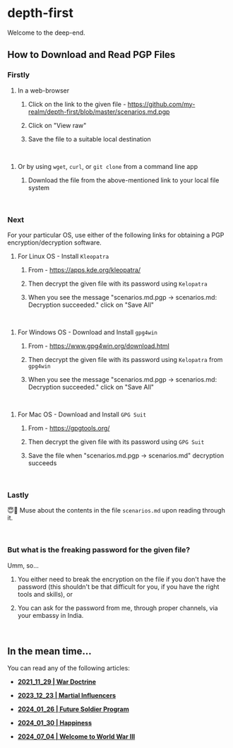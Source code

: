 # depth-first

Welcome to the deep-end. 

## How to Download and Read PGP Files

### Firstly

1. In a web-browser   

	1. Click on the link to the given file - https://github.com/my-realm/depth-first/blob/master/scenarios.md.pgp  

	1. Click on "View raw"  
	
	1. Save the file to a suitable local destination  

<br>  

1. Or by using `wget`, `curl`, or `git clone` from a command line app  

	1. Download the file from the above-mentioned link to your local file system  

<br>

### Next
	
For your particular OS, use either of the following links for obtaining a PGP encryption/decryption software.
	
1. For Linux OS - Install `Kleopatra`  

	1. From - https://apps.kde.org/kleopatra/
	
	1. Then decrypt the given file with its password using `Kelopatra` 
	
	1. When you see the message "scenarios.md.pgp → scenarios.md: Decryption succeeded." click on "Save All" 
	
<br>  
	
1. For Windows OS - Download and Install `gpg4win`  

	1. From - https://www.gpg4win.org/download.html  
	
	1. Then decrypt the given file with its password using `Kelopatra` from `gpg4win`
	
	1. When you see the message "scenarios.md.pgp → scenarios.md: Decryption succeeded." click on "Save All"
	
<br>  

1. For Mac OS - Download and Install `GPG Suit`  

	1. From - https://gpgtools.org/  
	
	1. Then decrypt the given file with its password using `GPG Suit` 
	
	1. Save the file when "scenarios.md.pgp → scenarios.md" decryption succeeds  

<br>

### Lastly

:innocent::eyes: Muse about the contents in the file `scenarios.md` upon reading through it.  

<br>

### But what is the freaking password for the given file? 

Umm, so...

1. You either need to break the encryption on the file if you don't have the password (this shouldn't be that difficult for you, if you have the right tools and skills), or  

1. You can ask for the password from me, through proper channels, via your embassy in India.  

<br>

## In the mean time...

You can read any of the following articles: 

- **[2021_11_29 | War Doctrine](https://github.com/my-realm/depth-first/blob/master/war-doctrine)**

- **[2023_12_23 | Martial Influencers](https://github.com/my-realm/depth-first/blob/86c331abfc25323e6430f67f43d7a2707fa174ee/martial-influencers.pdf)**

- **[2024_01_26 | Future Soldier Program](https://github.com/my-realm/depth-first/blob/master/future-soldier-program.md)**

- **[2024_01_30 | Happiness](https://github.com/my-realm/depth-first/blob/master/happiness.md)**

- **[2024_07_04 | Welcome to World War III](https://github.com/my-realm/depth-first/blob/master/welcome-to-world-war-iii.md)**